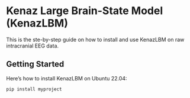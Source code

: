 # Kenaz Large Brain-State Model (KenazLBM)

This is the ste-by-step guide on how to install and use KenazLBM on raw intracranial EEG data. 

## Getting Started

Here’s how to install KenazLBM on Ubuntu 22.04:

```bash
pip install myproject
